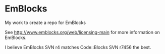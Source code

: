 # EmBlocks
My work to create a repo for EmBlocks

See http://www.emblocks.org/web/licensing-main for more information on EmBlocks.

I believe EmBlocks SVN r4 matches Code::Blocks SVN r7456 the best.

